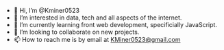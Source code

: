 - 👋 Hi, I’m @Kminer0523
- 👀 I’m interested in data, tech and all aspects of the internet.
- 🌱 I’m currently learning front web development, specificially JavaScript.
- 💞️ I’m looking to collaborate on new projects.
- 📫 How to reach me is by email at KMiner0523@gmail.com

<!---
Kminer0523/Kminer0523 is a ✨ special ✨ repository because its `README.md` (this file) appears on your GitHub profile.
You can click the Preview link to take a look at your changes.
--->

